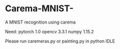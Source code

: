 # Carema-MNIST-
A MNIST recognition using carema

Need:
pytorch 1.0
opencv 3.3.1
numpy 1.15.2

Please run caremeras.py  or painting.py in python IDLE


